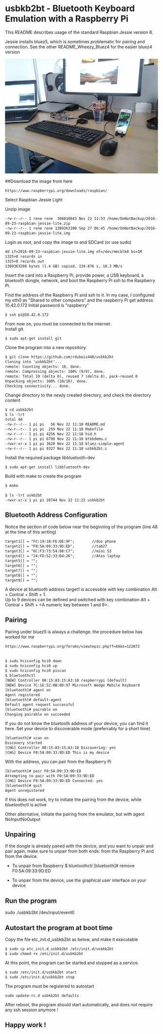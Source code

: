 # usbkb2bt - Bluetooth Keyboard Emulation with a Raspberry Pi

This README describes usage of the standard Raspbian Jessie version 8.   

Jessie installs bluez5, which is sometimes problematic for pairing and connection. See the other README_Wheezy_Bluez4 for the easier bluez4 version

![USB keyboard as a Bluetooth keyboard](images/usbkb2bt_20161121.jpg)

##Download the image from here

```
https://www.raspberrypi.org/downloads/raspbian/
```
Select Raspbian Jessie Light


Unzip image

```
-rw-r--r-- 1 rene rene  306010843 Nov 22 11:53 /home/DoNotBackup/2016-09-23-raspbian-jessie-lite.zip
-rw-r--r-- 1 rene rene 1389363200 Sep 27 06:45 /home/DoNotBackup/2016-09-23-raspbian-jessie-lite.img
```

Login as root, and copy the image to and SDCard (or use sudo)

```
dd if=2016-09-23-raspbian-jessie-lite.img of=/dev/mmcblk0 bs=1M
1325+0 records in
1325+0 records out
1389363200 bytes (1.4 GB) copied, 134.876 s, 10.3 MB/s
```

Insert the card into a Raspberry Pi, provide power, a USB keyboard, a bluetooth dongle, network, and boot the Raspberry Pi
ssh to the Raspberry Pi. 

Find the  address of the Raspberry Pi and ssh to it. In my case, I configured my eth0 as "Shared to other computers" and the raspberry Pi get address 10.42.0.172
Initial password is "raspberry"


```
$ ssh pi@10.42.0.172
```

From now on, you must be connected to the internet.   
Install git. 

```
$ sudo apt-get install git
```

Clone the program into a new repository.   


```
$ git clone https://github.com/rdubois440/usbkb2bt 
Cloning into 'usbkb2bt'...
remote: Counting objects: 10, done.
remote: Compressing objects: 100% (9/9), done.
remote: Total 10 (delta 0), reused 7 (delta 0), pack-reused 0
Unpacking objects: 100% (10/10), done.
Checking connectivity... done.
```

Change directory to the newly created directory, and check the directory content

```
$ cd usbkb2bt
$ ls -lrt
total 40
-rw-r--r-- 1 pi pi   56 Nov 22 11:18 README.md
-rw-r--r-- 1 pi pi  259 Nov 22 11:18 Makefile
-rw-r--r-- 1 pi pi 4256 Nov 22 11:18 hid.h
-rw-r--r-- 1 pi pi 6798 Nov 22 11:18 btkbdemu.c
-rwxr-xr-x 1 pi pi 3620 Nov 22 11:18 bluez-simple-agent
-rw-r--r-- 1 pi pi 9327 Nov 22 11:18 usbkb2bt.c

```

Install the required package libbluetooth-dev   


```
$ sudo apt-get install libbluetooth-dev
```

Build with make to create the program

```
$ make

$ ls -lrt uskb2bt
-rwxr-xr-x 1 pi pi 20744 Nov 22 11:22 usbkb2bt

```

## Bluetooth Address Configuration

Notice the section of code below near the beginning of the program (line 48 at the time of this writing)


```
target1[] = "FC:19:10:FE:DE:9F";        //duo phone 
target2[] = "F0:5A:09:33:9D:ED";        //tab27
target3[] = "6C:F3:73:54:98:C7";        //mini S3
target4[] = "24:FD:52:33:D4:26";        //Atos laptop
target5[] = ""; 
target6[] = ""; 
target7[] = ""; 
target8[] = ""; 
target9[] = ""; 
```

A device at bluetooth address target1 is accessible with key combination Alt + Contral + Shift + 1.   
Up to 9 devices can be defined and switched with key combination Alt + Contral + Shift + <A numeric key between 1 and 9>.   


## Pairing

Pairing under bluez5 is always a challenge. the procedure below has worked for me

```
https://www.raspberrypi.org/forums/viewtopic.php?f=66&t=122872


$ sudo hciconfig hci0 down
$ sudo hciconfig hci0 up
$ sudo hciconfig hci0 piscan
$ bluetoothctl
[NEW] Controller 00:15:83:15:A3:10 raspberrypi [default]
[NEW] Device 7C:1E:52:0B:0D:97 Microsoft Wedge Mobile Keyboard
[bluetooth]# agent on
Agent registered
[bluetooth]# default-agent
Default agent request successful
[bluetooth]# pairable on
Changing pairable on succeeded
```

If you do not know the bluetooth address of your device, you can find it here. Set your device to discoverable mode (preferrably for a short time)


```
[bluetooth]# scan on
Discovery started
[CHG] Controller 00:15:83:15:A3:10 Discovering: yes
[CHG] Device F0:5A:09:33:9D:ED This is my device
```

With the address, you can pair from the Raspberry Pi

```
[bluetooth]# pair F0:5A:09:33:9D:ED
Attempting to pair with F0:5A:09:33:9D:ED
[CHG] Device F0:5A:09:33:9D:ED Connected: yes
[bluetooth]# quit
Agent unregistered
```

If this does not work, try to initiate the pairing from the device, while bluetoothctl is active


Other alternative, initiate the pairing from the emulator, but with 
agent NoInputNoOutput


## Unpairing

If the dongle is already paired with the device, and you want to unpair and pair again, make sure to unpair from both ends: from the Raspberry Pi and from the device.   

* To unpair from Raspberry
$ bluetoothctl
[bluetooth]# remove F0:5A:09:33:9D:ED

* To unpair from the device, use the graphical user interface on your device




## Run the program

sudo ./usbkb2bt /dev/input/event0


## Autostart the program at boot time

Copy the file etc_init.d_usbkb2bt as below, and make it executable


```
$ sudo cp etc_init.d_usbkb2bt /etc/init.d/usbkb2bt
$ sudo chmod +x /etc/init.d/usbkb2bt
```

At this point, the program can be started and stopped as a service.   
```
$ sudo /etc/init.d/usbkb2bt start
$ sudo /etc/init.d/usbkb2bt stop
```

The program must be registered to autostart

```
sudo update-rc.d usbkb2bt defaults
```

After reboot, the program should start automatically, and does not require any ssh session anymore !    

## Happy work !


